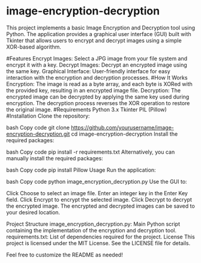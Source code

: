# image-encryption-decryption
This project implements a basic Image Encryption and Decryption tool using Python. The application provides a graphical user interface (GUI) built with Tkinter that allows users to encrypt and decrypt images using a simple XOR-based algorithm.

#Features
Encrypt Images: Select a JPG image from your file system and encrypt it with a key.
Decrypt Images: Decrypt an encrypted image using the same key.
Graphical Interface: User-friendly interface for easy interaction with the encryption and decryption processes.
#How It Works
Encryption: The image is read as a byte array, and each byte is XORed with the provided key, resulting in an encrypted image file.
Decryption: The encrypted image can be decrypted by applying the same key used during encryption. The decryption process reverses the XOR operation to restore the original image.
#Requirements
Python 3.x
Tkinter
PIL (Pillow)
#Installation
Clone the repository:

bash
Copy code
git clone https://github.com/yourusername/image-encryption-decryption.git
cd image-encryption-decryption
Install the required packages:

bash
Copy code
pip install -r requirements.txt
Alternatively, you can manually install the required packages:

bash
Copy code
pip install Pillow
Usage
Run the application:

bash
Copy code
python image_encryption_decryption.py
Use the GUI to:

Click Choose to select an image file.
Enter an integer key in the Enter Key field.
Click Encrypt to encrypt the selected image.
Click Decrypt to decrypt the encrypted image.
The encrypted and decrypted images can be saved to your desired location.

Project Structure
image_encryption_decryption.py: Main Python script containing the implementation of the encryption and decryption tool.
requirements.txt: List of dependencies required for the project.
License
This project is licensed under the MIT License. See the LICENSE file for details.

Feel free to customize the README as needed!






